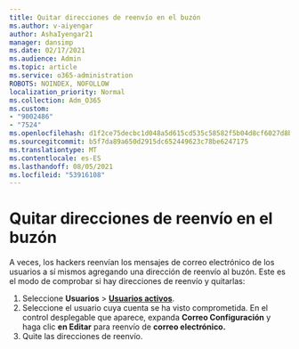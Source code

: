 ```yaml
---
title: Quitar direcciones de reenvío en el buzón
ms.author: v-aiyengar
author: AshaIyengar21
manager: dansimp
ms.date: 02/17/2021
ms.audience: Admin
ms.topic: article
ms.service: o365-administration
ROBOTS: NOINDEX, NOFOLLOW
localization_priority: Normal
ms.collection: Adm_O365
ms.custom:
- "9002486"
- "7524"
ms.openlocfilehash: d1f2ce75decbc1d048a5d615cd535c58582f5b04d8cf6027d8b3f681bf04b79d
ms.sourcegitcommit: b5f7da89a650d2915dc652449623c78be6247175
ms.translationtype: MT
ms.contentlocale: es-ES
ms.lasthandoff: 08/05/2021
ms.locfileid: "53916108"
---
```

# <a name="remove-forwarding-addresses-on-the-mailbox"></a>Quitar direcciones de reenvío en el buzón

A veces, los hackers reenvían los mensajes de correo electrónico de los usuarios a sí mismos agregando una dirección de reenvío al buzón. Este es el modo de comprobar si hay direcciones de reenvío y quitarlas:

1. Seleccione **Usuarios**  >  **[Usuarios activos](https://go.microsoft.com/fwlink/p/?linkid=834822)**.
1. Seleccione el usuario cuya cuenta se ha visto comprometida. En el control desplegable que aparece, expanda **Correo Configuración** y haga clic **en Editar** para reenvío de **correo electrónico.**
1. Quite las direcciones de reenvío.
